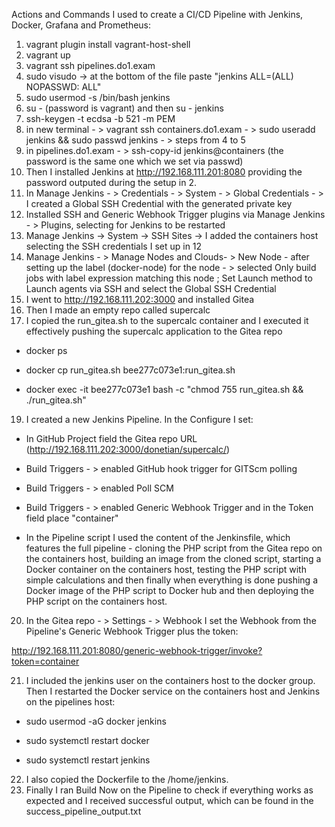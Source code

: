 Actions and Commands I used to create a CI/CD Pipeline with Jenkins, Docker, Grafana and Prometheus:

1. vagrant plugin install vagrant-host-shell
2. vagrant up
3. vagrant ssh pipelines.do1.exam
4. sudo visudo -> at the bottom of the file paste "jenkins ALL=(ALL)    NOPASSWD: ALL"
5. sudo usermod -s /bin/bash jenkins
6. su - (password is vagrant) and then su - jenkins 
7. ssh-keygen -t ecdsa -b 521 -m PEM
8. in new terminal - > vagrant ssh containers.do1.exam - >  sudo useradd jenkins &&  sudo passwd jenkins - > steps from 4 to 5
10. in pipelines.do1.exam - > ssh-copy-id jenkins@containers (the password is the same one which we set via passwd)
11. Then I installed Jenkins at http://192.168.111.201:8080 providing the password outputed during the setup in 2.
12. In Manage Jenkins - > Credentials - > System - > Global Credentials - > I created a Global SSH Credential with the generated private key
13. Installed SSH and Generic Webhook Trigger plugins via Manage Jenkins - > Plugins, selecting for Jenkins to be restarted
14. Manage Jenkins ->  System -> SSH Sites -> I added the containers host selecting the SSH credentials I set up in 12
15. Manage Jenkins - > Manage Nodes and Clouds- > New Node - after setting up the label (docker-node) for the node - > selected Only build jobs with label expression matching this node ; Set Launch method to Launch agents via SSH and select the Global SSH Credential 
16. I went to http://192.168.111.202:3000 and installed Gitea
17. Then I made an empty repo called supercalc
18. I copied the run_gitea.sh to the supercalc container and I executed it effectively pushing the supercalc application to the Gitea repo

- docker ps

- docker cp run_gitea.sh bee277c073e1:run_gitea.sh

- docker exec -it bee277c073e1 bash -c "chmod 755 run_gitea.sh && ./run_gitea.sh"

19. I created a new Jenkins Pipeline. In the Configure I set:

- In GitHub Project field the Gitea repo  URL (http://192.168.111.202:3000/donetian/supercalc/)

- Build Triggers - > enabled GitHub hook trigger for GITScm polling

- Build Triggers - > enabled Poll SCM   

- Build Triggers - > enabled Generic Webhook Trigger and in the Token field place "container"

- In the Pipeline script I used the content of the Jenkinsfile, which features the full pipeline - cloning the PHP script from the Gitea repo on the containers host, building an image from the cloned script, starting a Docker container on the containers host, testing the PHP script with simple calculations and then finally when everything is done pushing a Docker image of the PHP script to Docker hub and then deploying the PHP script on the containers host. 

20. In the Gitea repo - > Settings - > Webhook I set the Webhook from the Pipeline's Generic Webhook Trigger plus the token:

http://192.168.111.201:8080/generic-webhook-trigger/invoke?token=container

21. I included the jenkins user on the containers host to the docker group. Then I restarted the Docker service on the containers host and Jenkins on the pipelines host:

- sudo usermod -aG docker jenkins
  
- sudo systemctl restart docker
  
- sudo systemctl restart jenkins

22. I also copied the Dockerfile to the /home/jenkins.
23. Finally I ran Build Now on the Pipeline to check if everything works as expected and I received successful output, which can be found in the success_pipeline_output.txt
